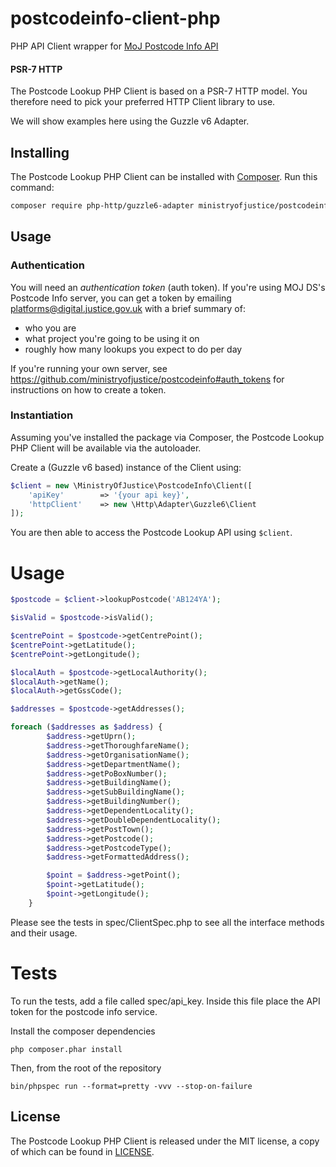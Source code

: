 # postcodeinfo-client-php

PHP API Client wrapper for [MoJ Postcode Info API](https://github.com/ministryofjustice/postcodeinfo)


#### PSR-7 HTTP

The Postcode Lookup PHP Client is based on a PSR-7 HTTP model. You therefore need to pick your preferred HTTP Client library to use.

We will show examples here using the Guzzle v6 Adapter.


## Installing

The Postcode Lookup PHP Client can be installed with [Composer](https://getcomposer.org/). Run this command:

```sh
composer require php-http/guzzle6-adapter ministryofjustice/postcodeinfo-client-php
```

## Usage

### Authentication

You will need an *authentication token* (auth token). If you're using MOJ DS's
Postcode Info server, you can get a token by emailing
platforms@digital.justice.gov.uk with a brief summary of:

* who you are
* what project you're going to be using it on
* roughly how many lookups you expect to do per day

If you're running your own server, see
https://github.com/ministryofjustice/postcodeinfo#auth_tokens for instructions
on how to create a token.

### Instantiation

Assuming you've installed the package via Composer, the Postcode Lookup PHP Client will be available via the autoloader.

Create a (Guzzle v6 based) instance of the Client using:

```php
$client = new \MinistryOfJustice\PostcodeInfo\Client([
    'apiKey'        => '{your api key}',
    'httpClient'    => new \Http\Adapter\Guzzle6\Client
]);
```

You are then able to access the Postcode Lookup API using ``$client``.


# Usage

```php
$postcode = $client->lookupPostcode('AB124YA');

$isValid = $postcode->isValid();

$centrePoint = $postcode->getCentrePoint();
$centrePoint->getLatitude();
$centrePoint->getLongitude();

$localAuth = $postcode->getLocalAuthority();
$localAuth->getName();
$localAuth->getGssCode();

$addresses = $postcode->getAddresses();

foreach ($addresses as $address) {
        $address->getUprn();
        $address->getThoroughfareName();
        $address->getOrganisationName();
        $address->getDepartmentName();
        $address->getPoBoxNumber();
        $address->getBuildingName();
        $address->getSubBuildingName();
        $address->getBuildingNumber();
        $address->getDependentLocality();
        $address->getDoubleDependentLocality();
        $address->getPostTown();
        $address->getPostcode();
        $address->getPostcodeType();
        $address->getFormattedAddress();

        $point = $address->getPoint();
        $point->getLatitude();
        $point->getLongitude();
	}
```

Please see the tests in spec/ClientSpec.php to see all the interface methods and their usage.

# Tests

To run the tests, add a file called spec/api_key. Inside this file place the API token for the postcode info service. 

Install the composer dependencies

	php composer.phar install
	
Then, from the root of the repository

	bin/phpspec run --format=pretty -vvv --stop-on-failure
	
	
## License

The Postcode Lookup PHP Client is released under the MIT license, a copy of which can be found in [LICENSE](LICENSE.txt).

